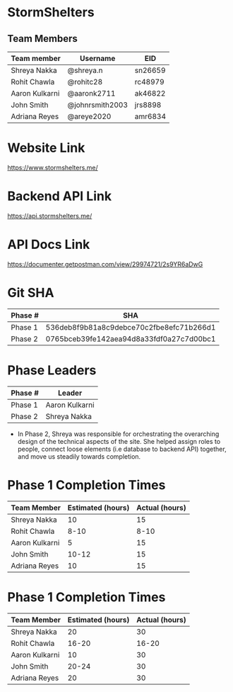 # StormShelters
## Team Members
| Team member  | Username | EID |
| ------------- | ------------- | --------- |
| Shreya Nakka  | @shreya.n  |  sn26659
| Rohit Chawla  | @rohitc28  | rc48979
| Aaron Kulkarni| @aaronk2711 | ak46822
| John Smith    | @johnrsmith2003 | jrs8898
| Adriana Reyes | @areye2020  | amr6834


# Website Link

https://www.stormshelters.me/

# Backend API Link

https://api.stormshelters.me/

# API Docs Link

https://documenter.getpostman.com/view/29974721/2s9YR6aDwG


# Git SHA

| Phase #| SHA|
| ------ |--- |
| Phase 1| 536deb8f9b81a8c9debce70c2fbe8efc71b266d1 |
| Phase 2| 0765bceb39fe142aea94d8a33fdf0a27c7d00bc1 |

# Phase Leaders

| Phase #| Leader |
| -------|--------|
| Phase 1| Aaron Kulkarni |
| Phase 2| Shreya Nakka |

* In Phase 2, Shreya was responsible for orchestrating the overarching design of the technical aspects of the site. She helped assign roles to people, connect loose elements (i.e database to backend API) together, and move us steadily towards completion. 

# Phase 1 Completion Times

|Team Member| Estimated (hours) | Actual (hours)|
| ----------|-------------------| --------------|
|Shreya Nakka |10 | 15|
|Rohit Chawla |8-10| 8-10|
|Aaron Kulkarni|5 | 15|
|John Smith    |10-12 | 15|
|Adriana Reyes | 10 | 15|

# Phase 1 Completion Times

|Team Member| Estimated (hours) | Actual (hours)|
| ----------|-------------------| --------------|
|Shreya Nakka |20 | 30|
|Rohit Chawla |16-20| 16-20|
|Aaron Kulkarni|10 | 30|
|John Smith    |20-24 | 30|
|Adriana Reyes | 20 | 30|
